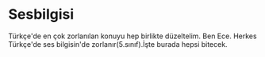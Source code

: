 # Sesbilgisi
Türkçe'de en çok zorlanılan konuyu hep birlikte düzeltelim.
Ben  Ece. Herkes Türkçe'de ses bilgisin'de  zorlanır(5.sınıf).İşte burada  hepsi bitecek.
